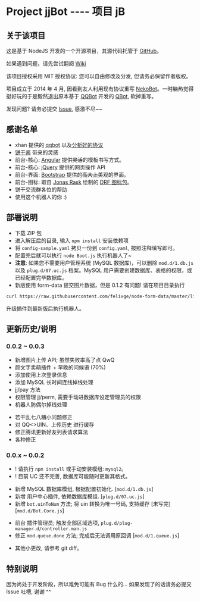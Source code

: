 # Project jjBot ---- 项目 jB

## 关于该项目
这是基于 NodeJS 开发的一个开源项目，其源代码托管于 [GitHub](https://github.com/JixunMoe/jjBot)。

如果遇到问题，请先尝试翻阅 [Wiki](https://github.com/JixunMoe/jjBot/wiki/FAQ-常见问题)

该项目授权采用 MIT 授权协议: 您可以自由修改及分发, 但请务必保留作者版权。

项目成立于 2014 年 4 月, 因看到友人利用现有协议重写 [NekoBot](https://github.com/amphineko/nekobot)。~~一时脑热~~觉得挺好玩的于是毅然退出原本基于 [QQBot](https://github.com/xhan/qqbot) 开发的 [QBot](https://github.com/JixunMoe/qbot), 砍掉重写。

发现问题? 请务必提交 [Issue](https://github.com/JixunMoe/jjBot/issues/new), 感激不尽~~

## 感谢名单
* xhan 提供的 <abbr title="参考了部分写法 ^^">qqbot</abbr> 以及[分析好的协议](https://github.com/xhan/qqbot/blob/master/protocol.md)
* [饼干酱](https://github.com/amphineko) 带来的灵感
* 前台-核心: [Angular](//angularjs.org) 提供~~灵活~~的模板书写方式。
* 前台-核心: [jQuery](//jquery.com) 提供的网页操作 API
* 前台-界面: [Bootstrap](//getbootstrap.com) 提供的~~高大上~~美观的界面。
* 前台-图标: 取自 [Jonas Rask](//jonasraskdesign.com) 绘制的 [DRF 图标包](https://www.iconfinder.com/iconsets/drf)。
* 饼干交流群各位的帮助
* 使用这个机器人的你 :)

## 部署说明
* 下载 ZIP 包
* 进入解压后的目录, 输入 `npm install` 安装依赖项
* 将 `config-sample.yaml` 拷贝一份到 `config.yaml`, 按照注释填写即可。
* 配置完后就可以执行 `node Boot.js` 执行机器人了~
* **注意**: 如果您不需要用户管理系统 (MySQL 数据库)，可以删除 `mod.d/1.db.js` 以及 `plug.d/07.uc.js` 档案。MySQL 用户需要创建数据库、表格的权限，或已经配置完毕数据库。
* 新版使用 form-data 提交图片数据，但是 0.1.2 有问题! 请在项目目录执行
```bash
curl https://raw.githubusercontent.com/felixge/node-form-data/master/lib/form_data.js -o node_modules/form-data/lib/form_data.js
```
升级插件到最新版后执行机器人。

## 更新历史/说明
### 0.0.2 ~ 0.0.3
+ 新增图片上传 API; 虽然失败率高了点 QwQ
+ 颜文字卖萌插件 + 早晚的问候语 (70%)
+ 添加使用上次登录信息
+ 添加 MySQL 长时间连线掉线处理
+ jj/pay 方法
+ 权限管理 jj/perm, 需要手动进数据库设定管理员的权限
+ 机器人防偶尔掉线处理
* 若干乱七八糟小问题修正
* 对 QQ<>UIN、上传历史 进行缓存
* 修正腾讯更新好友列表请求算法
* 各种修正
### 0.0.x ~ 0.0.2
* ! 请执行 `npm install` 或手动安装模组: `mysql2`。
* ! 目前 UC 还不完善, 数据库可能随时更新其格式。
+ 新增 MySQL 数据库模组, 根据配置初始化. [`mod.d/1.db.js`]
+ 新增 用户中心插件, 依赖数据库模组. [`plug.d/07.uc.js`]
+ 新增 `bot.uinToNum` 方法; 将 uin 转换为唯一号码, 支持缓存 [未写完] [`mod.d/Bot.Core.js`]
* 前台 插件管理员; 触发全部区域选项, `plug.d/plug-manager.d/controller.man.js`
* 修正 `mod.queue.done` 方法; 完成后无法调用原回调 [`mod.d/1.queue.js`]
- 其他小更改, 请参考 git diff。

## 特别说明
因为尚处于开发阶段，所以难免可能有 Bug 什么的… 如果发现了的话请务必提交 Issue 吐槽, 谢谢 ^^